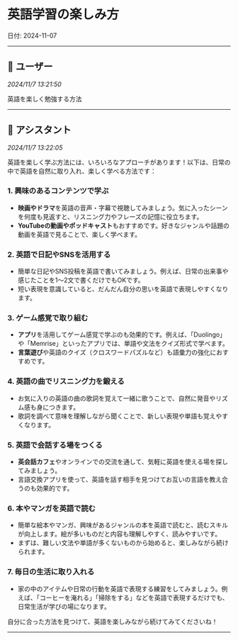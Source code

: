 # 英語学習の楽しみ方

日付: 2024-11-07

---

## 👤 ユーザー
*2024/11/7 13:21:50*

英語を楽しく勉強する方法

---

## 🤖 アシスタント
*2024/11/7 13:22:05*

英語を楽しく学ぶ方法には、いろいろなアプローチがあります！以下は、日常の中で英語を自然に取り入れ、楽しく学べる方法です：

### 1. 興味のあるコンテンツで学ぶ
   - **映画やドラマ**を英語の音声・字幕で視聴してみましょう。気に入ったシーンを何度も見返すと、リスニング力やフレーズの記憶に役立ちます。
   - **YouTubeの動画やポッドキャスト**もおすすめです。好きなジャンルや話題の動画を英語で見ることで、楽しく学べます。

### 2. 英語で日記やSNSを活用する
   - 簡単な日記やSNS投稿を英語で書いてみましょう。例えば、日常の出来事や感じたことを1～2文で書くだけでもOKです。
   - 短い表現を意識していると、だんだん自分の思いを英語で表現しやすくなります。

### 3. ゲーム感覚で取り組む
   - **アプリ**を活用してゲーム感覚で学ぶのも効果的です。例えば、「Duolingo」や「Memrise」といったアプリでは、単語や文法をクイズ形式で学べます。
   - **言葉遊び**や英語のクイズ（クロスワードパズルなど）も語彙力の強化におすすめです。

### 4. 英語の曲でリスニング力を鍛える
   - お気に入りの英語の曲の歌詞を覚えて一緒に歌うことで、自然に発音やリズム感も身につきます。
   - 歌詞を調べて意味を理解しながら聞くことで、新しい表現や単語も覚えやすくなります。

### 5. 英語で会話する場をつくる
   - **英会話カフェ**やオンラインでの交流を通して、気軽に英語を使える場を探してみましょう。
   - 言語交換アプリを使って、英語を話す相手を見つけてお互いの言語を教え合うのも効果的です。

### 6. 本やマンガを英語で読む
   - 簡単な絵本やマンガ、興味があるジャンルの本を英語で読むと、読むスキルが向上します。絵が多いものだと内容も理解しやすく、読みやすいです。
   - まずは、難しい文法や単語が多くないものから始めると、楽しみながら続けられます。

### 7. 毎日の生活に取り入れる
   - 家の中のアイテムや日常の行動を英語で表現する練習をしてみましょう。例えば、「コーヒーを淹れる」「掃除をする」などを英語で表現するだけでも、日常生活が学びの場になります。

自分に合った方法を見つけて、英語を楽しみながら続けてみてくださいね！

---
